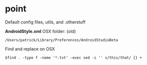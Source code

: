 point
=====

Default config files, utils, and .otherstuff


**AndroidStyle.xml** OSX folder: (old)  

    /Users/patrick/Library/Preferences/AndroidStudioBeta


Find and replace on OSX 

    $find . -type f -name '*.txt' -exec sed -i '' s/this/that/ {} +

